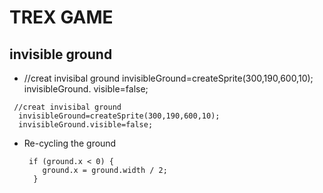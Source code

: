 # TREX GAME

## invisible ground

-  //creat invisibal ground
    invisibleGround=createSprite(300,190,600,10);
    invisibleGround. visible=false;

``` devnashi
 //creat invisibal ground
  invisibleGround=createSprite(300,190,600,10);
  invisibleGround.visible=false;
```

- Re-cycling the ground

  ``` code
   if (ground.x < 0) {
      ground.x = ground.width / 2;
    }
  ```

